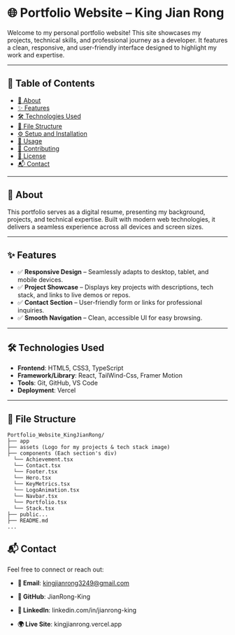 # 🌐 Portfolio Website – King Jian Rong

Welcome to my personal portfolio website! This site showcases my projects, technical skills, and professional journey as a developer. It features a clean, responsive, and user-friendly interface designed to highlight my work and expertise.

---

## 📑 Table of Contents

- [📌 About](#-about)
- [✨ Features](#-features)
- [🛠️ Technologies Used](#-technologies-used)
- [📁 File Structure](#-file-structure)
- [⚙️ Setup and Installation](#-setup-and-installation)
- [🚀 Usage](#-usage)
- [🤝 Contributing](#-contributing)
- [📄 License](#-license)
- [📬 Contact](#-contact)

---

## 📌 About

This portfolio serves as a digital resume, presenting my background, projects, and technical expertise. Built with modern web technologies, it delivers a seamless experience across all devices and screen sizes.

---

## ✨ Features

- ✅ **Responsive Design** – Seamlessly adapts to desktop, tablet, and mobile devices.
- ✅ **Project Showcase** – Displays key projects with descriptions, tech stack, and links to live demos or repos.
- ✅ **Contact Section** – User-friendly form or links for professional inquiries.
- ✅ **Smooth Navigation** – Clean, accessible UI for easy browsing.

---

## 🛠️ Technologies Used

- **Frontend**: HTML5, CSS3, TypeScript  
- **Framework/Library**: React, TailWind-Css, Framer Motion
- **Tools**: Git, GitHub, VS Code  
- **Deployment**: Vercel

---

## 📁 File Structure
```
Portfolio_Website_KingJianRong/
├── app
├── assets (Logo for my projects & tech stack image)
├── components (Each section's div)
  └── Achievement.tsx
  └── Contact.tsx
  └── Footer.tsx
  └── Hero.tsx
  └── KeyMetrics.tsx
  └── LogoAnimation.tsx
  └── Navbar.tsx
  └── Portfolio.tsx
  └── Stack.tsx
├── public...
├── README.md
...
```

## 📬 Contact
Feel free to connect or reach out:

- **📧 Email**: kingjianrong3249@gmail.com

- **🐙 GitHub**: JianRong-King

- **💼 LinkedIn**: linkedin.com/in/jianrong-king

- **🌍 Live Site**: kingjianrong.vercel.app

